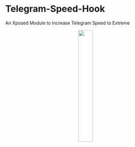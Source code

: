 # Telegram-Speed-Hook
An Xposed Module to Increase Telegram Speed to Extreme

<p align="center">
  <img src="https://github.com/araafroyall/cleaner-royall/raw/main/assets/Tg.png" style="width: 30%;" />
</p>
